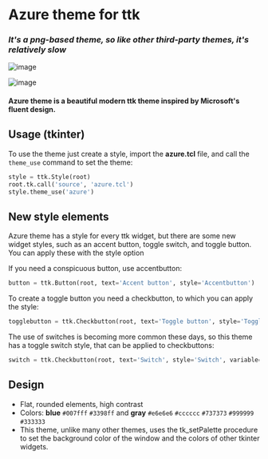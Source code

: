 # Azure theme for ttk

### *It's a png-based theme, so like other third-party themes, it's relatively slow*

![image](https://github.com/rdbende/Azure-ttk-theme/blob/main/azure/screenshot.png)

![image](https://github.com/rdbende/Azure-ttk-theme/blob/main/azure%20dark/screenshot.png)

#### Azure theme is a beautiful modern ttk theme inspired by Microsoft's fluent design.

## Usage (tkinter)
To use the theme just create a style, import the **azure.tcl** file, and call the `theme_use` command to set the theme:
```python
style = ttk.Style(root)
root.tk.call('source', 'azure.tcl')
style.theme_use('azure')
```

## New style elements
Azure theme has a style for every ttk widget, but there are some new widget styles, such as an accent button, toggle switch, and toggle button. You can apply these with the style option

If you need a conspicuous button, use accentbutton:
```python
button = ttk.Button(root, text='Accent button', style='Accentbutton')
```
To create a toggle button you need a checkbutton, to which you can apply the style:
```python
togglebutton = ttk.Checkbutton(root, text='Toggle button', style='Togglebutton', variable=var, onvalue=1)
```
The use of switches is becoming more common these days, so this theme has a toggle switch style, that can be applied to checkbuttons:
```python
switch = ttk.Checkbutton(root, text='Switch', style='Switch', variable=var, onvalue=1)
```

## Design
- Flat, rounded elements, high contrast
- Colors: **blue** `#007fff` `#3398ff` and **gray** `#e6e6e6` `#cccccc` `#737373` `#999999` `#333333`
- This theme, unlike many other themes, uses the tk_setPalette procedure to set the background color of the window and the colors of other tkinter widgets.


